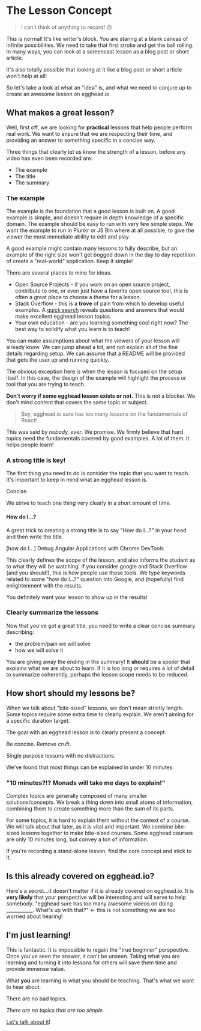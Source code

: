 # The Lesson Concept

> I can't think of anything to record! :cry:

This is normal! It's like writer's block. You are staring at a blank canvas of infinite possibilities. We need to take that first stroke and get the ball rolling. In many ways, you can look at a screencast lesson as a blog post or short article.

It's also totally possible that looking at it like a blog post or short article won't help at all!

So let's take a look at what an "idea" is, and what we need to conjure up to create an awesome lesson on egghead.io

## What makes a great lesson?

Well, first off, we are looking for **practical** lessons that help people perform real work. We want to ensure that we are respecting their time, and providing an answer to something specific in a concise way.

Three things that clearly let us know the strength of a lesson, before any video has even been recorded are:

* The example
* The title
* The summary

### The example

The example is the foundation that a good lesson is built on. A good example is simple, and doesn't require in depth knowledge of a specific domain. The example should be easy to run with very few simple steps. We want the example to run in Plunkr or JS Bin where at all possible, to give the viewer the most immediate ability to edit and play.

A good example might contain many lessons to fully describe, but an example of the right size won't get bogged down in the day to day repetition of create a "real-world" application. Keep it simple!

There are several places to mine for ideas. 

* Open Source Projects - if you work on an open source project, contribute to one, or even just have a favorite open source tool, this is often a great place to choose a theme for a lesson.
* Stack Overflow - this is a **trove** of pain from which to develop useful examples. A [quick search](http://stackoverflow.com/search?tab=votes&q=%5bjavascript%5d%20react) reveals questions and answers that would make excellent egghead lesson topics.
* Your own education - are you learning something cool right now? The best way to solidify what you learn is to teach!

You can make assumptions about what the viewers of your lesson will already know. We can jump ahead a bit, and not explain all of the fine details regarding setup. We can assume that a README will be provided that gets the user up and running quickly.

The obvious exception here is when the lesson is focused on the setup itself. In this case, the design of the example will highlight the process or tool that you are trying to teach.

**Don't worry if some egghead lesson exists or not.** This is not a blocker. We don't mind content that covers the same topic or subject.

> Boy, egghead.io sure has too many lessons on the fundamentals of React!

This was said by _nobody, ever_. We promise. We firmly believe that hard topics need the fundamentals covered by good examples. A lot of them. It helps people learn!

### A strong title is key!

The first thing you need to do is consider the topic that you want to teach. It's important to keep in mind what an egghead lesson is.

Concise.

We strive to teach one thing very clearly in a short amount of time.

#### How do I...?

A great trick to creating a strong title is to say "How do I...?" in your head and then write the title.

[how do I...] Debug Angular Applications with Chrome DevTools

This clearly defines the scope of the lesson, and also informs the student as to what they will be watching. If you consider google and Stack Overflow (and you should!), this is how people use those tools. We type keywords related to some "how do I...?" question into Google, and (hopefully) find enlightenment with the results. 

You definitely want your lesson to show up in the results!

### Clearly summarize the lessons

Now that you've got a great title, you need to write a clear concise summary describing:

* the problem/pain we will solve
* how we will solve it

You are giving away the ending in the summary! It **should** be a spoiler that explains what we are about to learn. If it is too long or requires a lot of detail to summarize coherently, perhaps the lesson scope needs to be reduced.

## How short should my lessons be?

When we talk about "bite-sized" lessons, we don't mean strictly length. Some topics require some extra time to clearly explain. We aren't aiming for a specific duration target.

The goal with an egghead lesson is to clearly present a concept.

Be concise. Remove cruft.

Single purpose lessons with no distractions.

We've found that most things can be explained in under 10 minutes.

### "10 minutes?!? Monads will take me days to explain!"

Complex topics are generally composed of many smaller solutions/concepts. We break a thing down into small atoms of information, combining them to create something more than the sum of its parts.

For some topics, it is hard to explain them without the context of a course. We will talk about that later, as it is vital and important. We combine bite-sized lessons together to make bite-sized courses. Some egghead courses are only 10 minutes long, but convey a ton of information.

If you're recording a stand-alone lesson, find the core concept and stick to it.

## Is this already covered on egghead.io?

Here's a secret...it doesn't matter if it is already covered on egghead.io. It is **very likely** that your perspective will be interesting and will serve to help somebody. "egghead sure has too many awesome videos on doing ___________. What's up with that?" <- this is not something we are too worried about hearing!

## I'm just learning!

This is fantastic. It is impossible to regain the "true beginner" perspective. Once you've seen the answer, it can't be unseen. Taking what you are learning and turning it into lessons for others will save them time and provide immense value.

What **you** are learning is what you should be teaching. That's what we want to hear about.

There are no bad topics.

*There are no topics that are too simple.*

[Let's talk about it](https://eggheadio.slack.com/messages/egghead-lesson-ideas/)!
